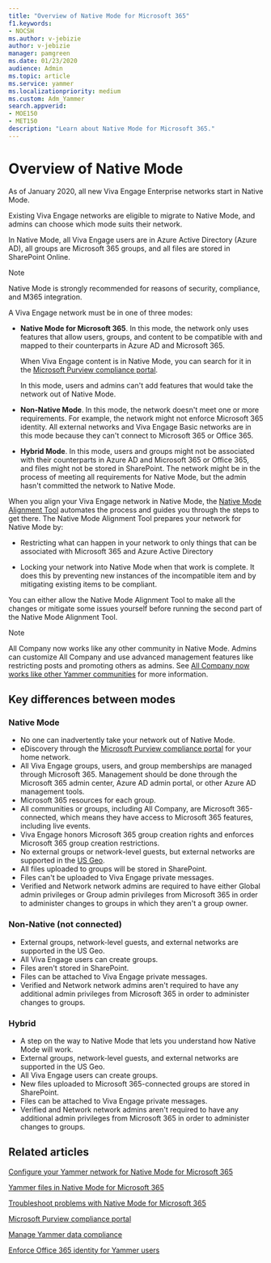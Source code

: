 ```yaml
---
title: "Overview of Native Mode for Microsoft 365"
f1.keywords:
- NOCSH
ms.author: v-jebizie
author: v-jebizie
manager: pamgreen
ms.date: 01/23/2020
audience: Admin
ms.topic: article
ms.service: yammer
ms.localizationpriority: medium
ms.custom: Adm_Yammer
search.appverid: 
- MOE150
- MET150
description: "Learn about Native Mode for Microsoft 365."
---
```


# Overview of Native Mode

As of January 2020, all new Viva Engage Enterprise networks start in Native Mode.

Existing Viva Engage networks are eligible to migrate to Native Mode, and admins can choose which mode suits their network.

In Native Mode, all Viva Engage users are in Azure Active Directory (Azure AD), all groups are Microsoft 365 groups, and all files are stored in SharePoint Online.

 > [!NOTE]
> Native Mode is strongly recommended for reasons of security, compliance, and M365 integration.

A Viva Engage network must be in one of three modes:

- **Native Mode for Microsoft 365**. In this mode, the network only uses features that allow users, groups, and content to be compatible with and mapped to their counterparts in Azure AD and Microsoft 365.

  When Viva Engage content is in Native Mode, you can search for it in the [Microsoft Purview compliance portal](https://go.microsoft.com/fwlink/?linkid=2132455).
  
  In this mode, users and admins can't add features that would take the network out of Native Mode.

- **Non-Native Mode**. In this mode, the network doesn't meet one or more requirements. For example, the network might not enforce Microsoft 365 identity. All external networks and Viva Engage Basic networks are in this mode because they can't connect to Microsoft 365 or Office 365.

- **Hybrid Mode**. In this mode, users and groups might not be associated with their counterparts in Azure AD and Microsoft 365 or Office 365, and files might not be stored in SharePoint. The network might be in the process of meeting all requirements for Native Mode, but the admin hasn't committed the network to Native Mode.

When you align your Viva Engage network in Native Mode, the [Native Mode Alignment Tool](./native-mode-step-by-step-guide.md) automates the process and guides you through the steps to get there. The Native Mode Alignment Tool prepares your network for Native Mode by:

- Restricting what can happen in your network to only things that can be associated with Microsoft 365 and Azure Active Directory

- Locking your network into Native Mode when that work is complete. It does this by preventing new instances of the incompatible item and by mitigating existing items to be compliant.

 You can either allow the Native Mode Alignment Tool to make all the changes or mitigate some issues yourself before running the second part of the Native Mode Alignment Tool.

 > [!NOTE]
> All Company now works like any other community in Native Mode. Admins can customize All Company and use advanced management features like restricting posts and promoting others as admins. See [All Company now works like other Yammer communities](../manage-yammer-groups/yammer-all-company-yammer-community.md) for more information.

## Key differences between modes

### Native Mode

- No one can inadvertently take your network out of Native Mode.
- eDiscovery through the [Microsoft Purview compliance portal](https://go.microsoft.com/fwlink/?linkid=2132455) for your home network.
- All Viva Engage groups, users, and group memberships are managed through Microsoft 365. Management should be done through the Microsoft 365 admin center, Azure AD admin portal, or other Azure AD management tools.
- Microsoft 365 resources for each group.
- All communities or groups, including All Company, are Microsoft 365-connected, which means they have access to Microsoft 365 features, including live events.
- Viva Engage honors Microsoft 365 group creation rights and enforces Microsoft 365 group creation restrictions.
- No external groups or network-level guests, but external networks are supported in the [US Geo](../manage-security-and-compliance/security-and-compliance.md).
- All files uploaded to groups will be stored in SharePoint.
- Files can't be uploaded to Viva Engage private messages.
- Verified and Network network admins are required to have either Global admin privileges or Group admin privileges from Microsoft 365 in order to administer changes to groups in which they aren't a group owner.

### Non-Native (not connected)

- External groups, network-level guests, and external networks are supported in the US Geo.
- All Viva Engage users can create groups.
- Files aren't stored in SharePoint.
- Files can be attached to Viva Engage private messages.
- Verified and Network network admins aren't required to have any additional admin privileges from Microsoft 365 in order to administer changes to groups.

### Hybrid

- A step on the way to Native Mode that lets you understand how Native Mode will work.
- External groups, network-level guests, and external networks are supported in the US Geo.
- All Viva Engage users can create groups.
- New files uploaded to Microsoft 365-connected groups are stored in SharePoint.
- Files can be attached to Viva Engage private messages.
- Verified and Network network admins aren't required to have any additional admin privileges from Microsoft 365 in order to administer changes to groups.

## Related articles

[Configure your Yammer network for Native Mode for Microsoft 365](native-mode.md)

[Yammer files in Native Mode for Microsoft 365](files-in-native-mode.md)

[Troubleshoot problems with Native Mode for Microsoft 365](../troubleshoot-problems/troubleshoot-native-mode.md)

[Microsoft Purview compliance portal](https://go.microsoft.com/fwlink/?linkid=2132455)

[Manage Yammer data compliance](../manage-security-and-compliance/manage-data-compliance.md)

[Enforce Office 365 identity for Yammer users](enforce-office-365-identity.md)
